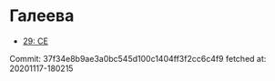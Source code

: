 # Галеева
- [29: CE](29.md)

Commit: 37f34e8b9ae3a0bc545d100c1404ff3f2cc6c4f9
 fetched at: 20201117-180215
